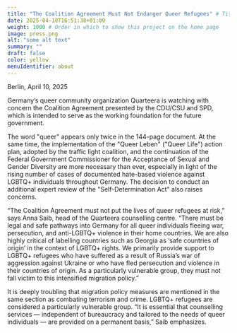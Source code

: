 ```yaml
---
title: "The Coalition Agreement Must Not Endanger Queer Refugees" # Title of your project
date: 2025-04-10T16:51:38+01:00
weight: 1000 # Order in which to show this project on the home page
image: press.png
alt: "some alt text"
summary: ""
draft: false
color: yellow
menuIdentifier: about
---
```


Berlin, April 10, 2025


Germany’s queer community organization Quarteera is watching with concern the Coalition Agreement presented by the CDU/CSU and SPD, which is intended to serve as the working foundation for the future government. 

The word "queer" appears only twice in the 144-page document. 
At the same time, the implementation of the "Queer Leben" ("Queer Life") action plan, adopted by the traffic light coalition, and the continuation of the Federal Government Commissioner for the Acceptance of Sexual and Gender Diversity are more necessary than ever, especially in light of the rising number of cases of documented hate-based violence against LGBTQ+ individuals throughout Germany. 
The decision to conduct an additional expert review of the "Self-Determination Act" also raises concerns.


“The Coalition Agreement must not put the lives of queer refugees at risk,” says Anna Saib, head of the Quarteera counselling centre. 
“There must be legal and safe pathways into Germany for all queer individuals fleeing war, persecution, and anti-LGBTQ+ violence in their home countries. 
We are also highly critical of labelling countries such as Georgia as ‘safe countries of origin’ in the context of LGBTQ+ rights. 
We primarily provide support to LGBTQ+ refugees who have suffered as a result of Russia’s war of aggression against Ukraine or who have fled persecution and violence in their countries of origin. 
As a particularly vulnerable group, they must not fall victim to this intensified migration policy.”


It is deeply troubling that migration policy measures are mentioned in the same section as combating terrorism and crime. 
LGBTQ+ refugees are considered a particularly vulnerable group. 
“It is essential that counselling services — independent of bureaucracy and tailored to the needs of queer individuals — are provided on a permanent basis,” Saib emphasizes.
